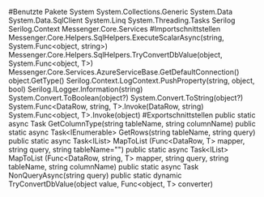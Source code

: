 #Benutzte Pakete
System
System.Collections.Generic
System.Data
System.Data.SqlClient
System.Linq
System.Threading.Tasks
Serilog
Serilog.Context
Messenger.Core.Services
#Importschnittstellen
Messenger.Core.Helpers.SqlHelpers.ExecuteScalarAsync<string>(string, System.Func<object, string>)
Messenger.Core.Helpers.SqlHelpers.TryConvertDbValue<T>(object, System.Func<object, T>)
Messenger.Core.Services.AzureServiceBase.GetDefaultConnection()
object.GetType()
Serilog.Context.LogContext.PushProperty(string, object, bool)
Serilog.ILogger.Information(string)
System.Convert.ToBoolean(object?)
System.Convert.ToString(object?)
System.Func<DataRow, string, T>.Invoke(DataRow, string)
System.Func<object, T>.Invoke(object)
#Exportschnittstellen
public static async Task<string> GetColumnType(string tableName, string columnName)
public static async Task<IEnumerable<DataRow>> GetRows(string tableName, string query)
public static async Task<IList<T>> MapToList<T> (Func<DataRow, T> mapper, string query, string tableName="")
public static async Task<IList<T>> MapToList<T> (Func<DataRow, string, T> mapper, string query, string tableName, string columnName)
public static async Task<bool> NonQueryAsync(string query)
public static dynamic TryConvertDbValue<T>(object value, Func<object, T> converter)
